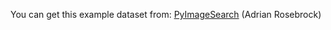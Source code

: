 You can get this example dataset from: [PyImageSearch] (Adrian Rosebrock)

[PyImageSearch]: <http://www.pyimagesearch.com/2014/12/01/complete-guide-building-image-search-engine-python-opencv/>
